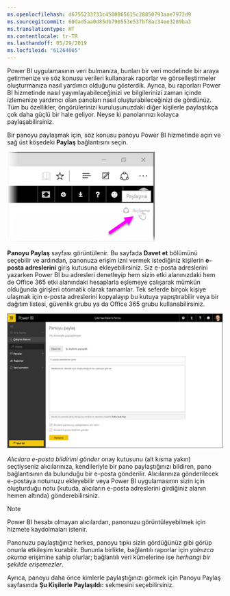 ```yaml
---
ms.openlocfilehash: d6755233733c4500865615c28850793aae7972d9
ms.sourcegitcommit: 60dad5aa0d85db790553e537bf8ac34ee3289ba3
ms.translationtype: HT
ms.contentlocale: tr-TR
ms.lasthandoff: 05/29/2019
ms.locfileid: "61264065"
---
```

Power BI uygulamasının veri bulmanıza, bunları bir veri modelinde bir araya getirmenize ve söz konusu verileri kullanarak raporlar ve görselleştirmeler oluşturmanıza nasıl yardımcı olduğunu gösterdik. Ayrıca, bu raporları Power BI hizmetinde nasıl yayımlayabileceğinizi ve bilgilerinizi zaman içinde izlemenize yardımcı olan panoları nasıl oluşturabileceğinizi de gördünüz. Tüm bu özellikler, öngörülerinizi kuruluşunuzdaki diğer kişilerle paylaştıkça çok daha güçlü bir hale geliyor. Neyse ki panolarınızı kolayca paylaşabilirsiniz.

Bir panoyu paylaşmak için, söz konusu panoyu Power BI hizmetinde açın ve sağ üst köşedeki **Paylaş** bağlantısını seçin.

![](media/4-4-share-dashboards/4-4_1.png)

**Panoyu Paylaş** sayfası görüntülenir. Bu sayfada **Davet et** bölümünü seçebilir ve ardından, panonuza erişim izni vermek istediğiniz kişilerin **e-posta adreslerini** giriş kutusuna ekleyebilirsiniz. Siz e-posta adreslerini yazarken Power BI bu adresleri denetleyip hem sizin etki alanınızdaki hem de Office 365 etki alanındaki hesaplarla eşlemeye çalışarak mümkün olduğunda girişleri otomatik olarak tamamlar. Tek seferde birçok kişiye ulaşmak için e-posta adreslerini kopyalayıp bu kutuya yapıştırabilir veya bir dağıtım listesi, güvenlik grubu ya da Office 365 grubu kullanabilirsiniz.

![](media/4-4-share-dashboards/4-4_2.png)

*Alıcılara e-posta bildirimi gönder* onay kutusunu (alt kısma yakın) seçtiyseniz alıcılarınıza, kendileriyle bir pano paylaştığınızı bildiren, pano bağlantısının da bulunduğu bir e-posta gönderilir. Alıcılarınıza gönderilecek e-postaya notunuzu ekleyebilir veya Power BI uygulamasının sizin için oluşturduğu notu (kutuda, alıcıların e-posta adreslerini girdiğiniz alanın hemen altında) gönderebilirsiniz.

>[!NOTE]
>Power BI hesabı olmayan alıcılardan, panonuzu görüntüleyebilmek için hizmete kaydolmaları istenir.
> 
> 

Panonuzu paylaştığınız herkes, panoyu tıpkı sizin gördüğünüz gibi görüp onunla etkileşim kurabilir. Bununla birlikte, bağlantılı raporlar için *yalnızca okuma* erişimine sahip olurlar; bağlantılı veri kümelerine ise *herhangi bir şekilde erişemezler*.

Ayrıca, panoyu daha önce kimlerle paylaştığınızı görmek için Panoyu Paylaş sayfasında **Şu Kişilerle Paylaşıldı:** sekmesini seçebilirsiniz.


